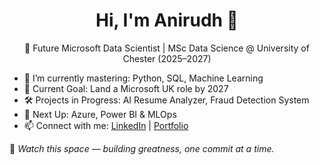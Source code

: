 <h1 align="center">Hi, I'm Anirudh 👋</h1>
<p align="center">
🎯 Future Microsoft Data Scientist | MSc Data Science @ University of Chester (2025–2027)
</p>

- 🌱 I’m currently mastering: Python, SQL, Machine Learning
- 🧠 Current Goal: Land a Microsoft UK role by 2027
- 🛠 Projects in Progress: AI Resume Analyzer, Fraud Detection System
- 🔭 Next Up: Azure, Power BI & MLOps
- 📫 Connect with me: [LinkedIn](https://linkedin.com/in/YOURUSERNAME) | [Portfolio](#)

📌 *Watch this space — building greatness, one commit at a time.*
